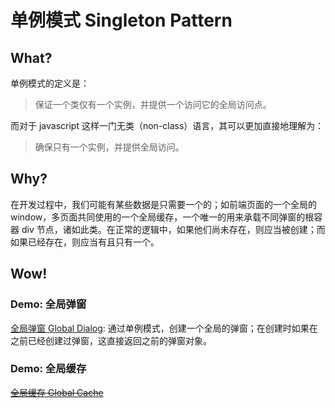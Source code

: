 # 单例模式 Singleton Pattern

## What?
单例模式的定义是：
> 保证一个类仅有一个实例，并提供一个访问它的全局访问点。

而对于 javascript 这样一门无类（non-class）语言，其可以更加直接地理解为：
> 确保只有一个实例，并提供全局访问。

## Why?
在开发过程中，我们可能有某些数据是只需要一个的；如前端页面的一个全局的 window，多页面共同使用的一个全局缓存，一个唯一的用来承载不同弹窗的根容器 div 节点，诸如此类。在正常的逻辑中，如果他们尚未存在，则应当被创建；而如果已经存在，则应当有且只有一个。

## Wow!

### Demo: 全局弹窗
[全局弹窗 Global Dialog](./GlobalDialog/index.js): 通过单例模式，创建一个全局的弹窗；在创建时如果在之前已经创建过弹窗，这直接返回之前的弹窗对象。

### Demo: 全局缓存
~~[全局缓存 Global Cache]()~~